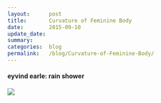 ```yaml
---
layout:      post
title:       Curvature of Feminine Body
date:        2015-09-10
update_date: 
summary:     
categories:  blog
permalink:   /blog/Curvature-of-Feminine-Body/
---
```


#### eyvind earle: rain shower

![](/nude/[eyvind-earle]rain-shower.jpg)